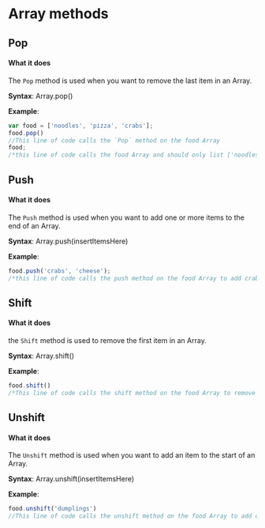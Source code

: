 # Array methods

## Pop

#### What it does
The `Pop` method is used when you want to remove the last item in an Array.

**Syntax**: Array.pop()

**Example**:
```javascript
var food = ['noodles', 'pizza', 'crabs'];
food.pop()
//This line of code calls the `Pop` method on the food Array
food;
/*this line of code calls the food Array and should only list ['noodles', 'pizza']*/
```

## Push

#### What it does
The `Push` method is used when you want to add one or more items to the end of an Array.

**Syntax**: Array.push(insertItemsHere)

**Example**:
```javascript
food.push('crabs', 'cheese');
/*this line of code calls the push method on the food Array to add crabs and cheese at the end*/
```

## Shift

#### What it does
the `Shift` method is used to remove the first item in an Array.

**Syntax**: Array.shift()

**Example**:
```javascript
food.shift()
/*This line of code calls the shift method on the food Array to remove the first element*/
```

## Unshift

#### What it does
The `Unshift` method is used when you want to add an item to the start of an Array.

**Syntax**: Array.unshift(insertItemsHere)

**Example**:
```javascript
food.unshift('dumplings')
//This line of code calls the unshift method on the food Array to add dumplings.
```
